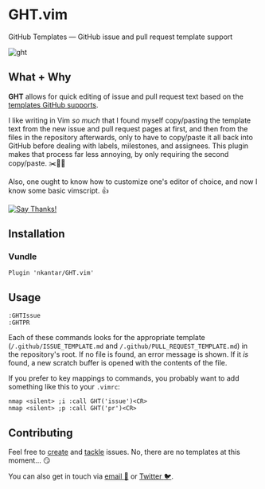 # GHT.vim

GitHub Templates &mdash; GitHub issue and pull request template support

![ght](https://cloud.githubusercontent.com/assets/568543/17439488/32d15126-5add-11e6-9aea-4042b802e56d.gif)

## What + Why

**GHT** allows for quick editing of issue and pull request text based on the [templates GitHub supports](https://github.com/blog/2111-issue-and-pull-request-templates 'Issue and Pull Request templates').

I like writing in Vim *so much* that I found myself copy/pasting the template text from the new issue and pull request pages at first, and then from the files in the repository afterwards, only to have to copy/paste it all back into GitHub before dealing with labels, milestones, and assignees. This plugin makes that process far less annoying, by only requiring the second copy/paste. :scissors::page_facing_up::scream:

Also, one ought to know how to customize one's editor of choice, and now I know some basic vimscript. :thumbsup:

[![Say Thanks!](https://img.shields.io/badge/Say%20Thanks-!-1EAEDB.svg)](https://saythanks.io/to/nkantar)

## Installation

### Vundle

```viml
Plugin 'nkantar/GHT.vim'
```

## Usage

```viml
:GHTIssue
:GHTPR
```

Each of these commands looks for the appropriate template (`/.github/ISSUE_TEMPLATE.md` and `/.github/PULL_REQUEST_TEMPLATE.md`) in the repository's root. If no file is found, an error message is shown. If it *is* found, a new scratch buffer is opened with the contents of the file.

If you prefer to key mappings to commands, you probably want to add something like this to your `.vimrc`:

```viml
nmap <silent> ;i :call GHT('issue')<CR>
nmap <silent> ;p :call GHT('pr')<CR>
```

## Contributing

Feel free to [create](https://github.com/nkantar/GHT.vim/issues/new 'New Issue') and [tackle](https://github.com/nkantar/GHT.vim/issues?q=is%3Aissue+is%3Aopen+label%3A%22help+wanted%22 'Help Wanted') issues. No, there are no templates at this moment... :smirk:

You can also get in touch via [email :love_letter:](mailto:nik@nkantar.com 'Email me') or [Twitter :bird:](https://twitter.com/nkantar '@nkantar').
